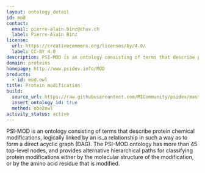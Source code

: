 ```yaml
---
layout: ontology_detail
id: mod
contact:
  email: pierre-alain.binz@chuv.ch
  label: Pierre-Alain Binz
license:
  url: https://creativecommons.org/licenses/by/4.0/
  label: CC-BY 4.0
description: PSI-MOD is an ontology consisting of terms that describe protein chemical modifications
domain: proteins
homepage: http://www.psidev.info/MOD
products:
  - id: mod.owl
title: Protein modification
build:
  source_url: https://raw.githubusercontent.com/MICommunity/psidev/master/psi/mod/data/PSI-MOD.obo
  insert_ontology_id: true
  method: obo2owl
activity_status: active 
---
```


PSI-MOD is an ontology consisting of terms that describe protein chemical modifications, logically linked by an is_a relationship in such a way as to form a direct acyclic graph (DAG). The PSI-MOD ontology has more than 45 top-level nodes, and provides alternative hierarchical paths for classifying protein modifications either by the molecular structure of the modification, or by the amino acid residue that is modified.
